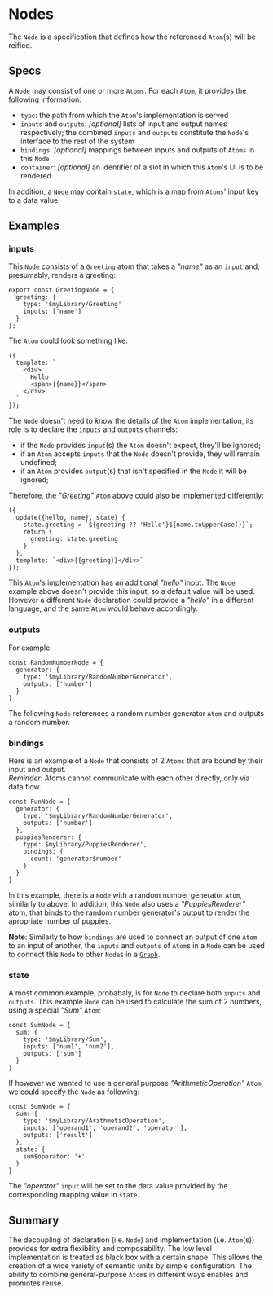 # Nodes

The `Node` is a specification that defines how the referenced `Atom`(s) will be reified.   
  

## Specs

A `Node` may consist of one or more `Atoms`. For each `Atom`, it provides the following information:
* `type`: the path from which the `Atom`'s implementation is served
* `inputs` and `outputs`: _[optional]_ lists of input and output names respectively; the combined `inputs` and `outputs` constitute the `Node`'s interface to the rest of the system
* `bindings`: _[optional]_ mappings between inputs and outputs of `Atoms` in this `Node`
* `container`: _[optional]_ an identifier of a slot in which this `Atom`'s UI is to be rendered

In addition, a `Node` may contain `state`, which is a map from `Atoms`' input key to a data value.

## Examples

### inputs
This `Node` consists of a `Greeting` atom that takes a _"name"_ as an `input` and, presumably, renders a greeting:
```
export const GreetingNode = {
  greeting: {
    type: '$myLibrary/Greeting'
    inputs: ['name']
  }
};
```
The `Atom` could look something like:
```
({
  template: `
    <div>
      Hello
      <span>{{name}}</span>
    </div>
  `
});
```

The `Node` doesn't need to _know_ the details of the `Atom` implementation, its role is to declare the `inputs` and `outputs` channels:
* if the `Node` provides `input`(s) the `Atom` doesn't expect, they'll be ignored; 
* if an `Atom` accepts `inputs` that the `Node` doesn't provide, they will remain undefined;
* if an `Atom` provides `output`(s) that isn't specified in the `Node` it will be ignored;
  
Therefore, the _"Greeting"_ `Atom` above could also be implemented differently:

```
({
  update({hello, name}, state) {
    state.greeting = `${greeting ?? 'Hello'}${name.toUpperCase()}`;
    return {
      greeting: state.greeting
    }
  },
  template: `<div>{{greeting}}</div>`
});
```
This `Atom`'s implementation has an additional _"hello"_ input. The `Node` example above doesn't provide this input, so a default value will be used. However a different `Node` declaration could provide a _"hello"_ in a different language, and the same `Atom` would behave accordingly.

### outputs
For example:
```
const RandomNumberNode = {
  generator: {
    type: '$myLibrary/RandomNumberGenerator',
    outputs: ['number']
  }
}
```

The following `Node` references a random number generator `Atom` and outputs a random number.

### bindings

Here is an example of a `Node` that consists of 2 `Atoms` that are bound by their input and output.  
_Reminder_: Atoms cannot communicate with each other directly, only via data flow.

```
const FunNode = {
  generator: {
    type: '$myLibrary/RandomNumberGenerator',
    outputs: ['number'] 
  },
  puppiesRenderer: {
    type: $myLibrary/PuppiesRenderer',
    bindings: {
      count: 'generator$number'
    }
  }
}
```

In this example, there is a `Node` with a random number generator `Atom`, similarly to above. In addition, this `Node` also uses a _"PuppiesRenderer"_ atom, that binds to the random number generator's output to render the apropriate number of puppies.


**Note**: Similarly to how `bindings` are used to connect an output of one `Atom` to an input of another, the `inputs` and `outputs` of `Atom`s in a `Node` can be used to connect this `Node` to other `Node`s in a [`Graph`](./README.md#graphs).

### state

A most common example, probabaly, is for `Node` to declare both `inputs` and `outputs`. This example `Node` can be used to calculate the sum of 2 numbers, using a special _"Sum"_ `Atom`:
```
const SumNode = {
  sum: {
    type: '$myLibrary/Sum',
    inputs: ['num1', 'num2'],
    outputs: ['sum']
  }
}
```

 If however we wanted to use a general purpose _"ArithmeticOperation"_ `Atom`, we could specify the `Node` as following:

```
const SumNode = {
  sum: {
    type: '$myLibrary/ArithmeticOperation',
    inputs: ['operand1', 'operand2', 'operator'],
    outputs: ['result']
  },
  state: {
    sum$operator: '+'
  }
}
```
The _"operator"_ `input` will be set to the data value provided by the corresponding mapping value in `state`.

## Summary

The decoupling of declaration (i.e. `Node`) and implementation (i.e. `Atom`(s)) provides for extra flexibility and composability. The low level implementation is treated as black box with a certain shape. This allows the creation of a wide variety of semantic units by simple configuration. The ability to combine general-purpose `Atom`s in different ways enables and promotes reuse.
